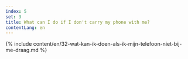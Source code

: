 ```yaml
---
index: 5
set: 3
title: What can I do if I don't carry my phone with me?
contentLang: en
---
```

{% include content/en/32-wat-kan-ik-doen-als-ik-mijn-telefoon-niet-bij-me-draag.md %}
